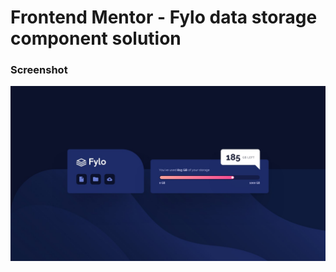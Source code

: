 # Frontend Mentor - Fylo data storage component solution

### Screenshot
![ki](design/desktop-design.jpg)

